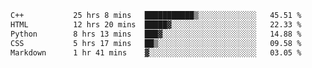 <!--START_SECTION:waka-->

```txt
C++           25 hrs 8 mins   ███████████▒░░░░░░░░░░░░░   45.51 %
HTML          12 hrs 20 mins  █████▓░░░░░░░░░░░░░░░░░░░   22.33 %
Python        8 hrs 13 mins   ███▓░░░░░░░░░░░░░░░░░░░░░   14.88 %
CSS           5 hrs 17 mins   ██▒░░░░░░░░░░░░░░░░░░░░░░   09.58 %
Markdown      1 hr 41 mins    ▓░░░░░░░░░░░░░░░░░░░░░░░░   03.05 %
```

<!--END_SECTION:waka-->
